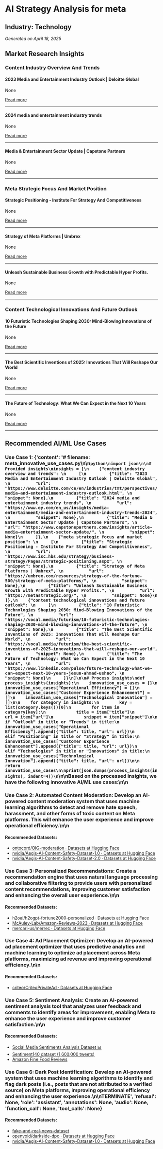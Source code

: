 # AI Strategy Analysis for meta

## Industry: Technology

*Generated on April 18, 2025*

## Market Research Insights
### Content Industry Overview And Trends

#### 2023 Media and Entertainment Industry Outlook | Deloitte Global

None

[Read more](https://www.deloitte.com/ce/en/industries/tmt/perspectives/media-and-entertainment-industry-outlook.html)

---

#### 2024 media and entertainment industry trends

None

[Read more](https://www.ey.com/en_us/insights/media-entertainment/media-and-entertainment-industry-trends-2024)

---

#### Media & Entertainment Sector Update | Capstone Partners

None

[Read more](https://www.capstonepartners.com/insights/article-media-entertainment-sector-update/)

---

### Meta Strategic Focus And Market Position

#### Strategic Positioning - Institute For Strategy And Competitiveness

None

[Read more](https://www.isc.hbs.edu/strategy/business-strategy/Pages/strategic-positioning.aspx)

---

#### Strategy of Meta Platforms | Umbrex

None

[Read more](https://umbrex.com/resources/strategy-of-the-fortune-500/strategy-of-meta-platforms/)

---

#### Unleash Sustainable Business Growth with Predictable Hyper Profits.

None

[Read more](https://metastrategic.org/)

---

### Content Technological Innovations And Future Outlook

#### 10 Futuristic Technologies Shaping 2030: Mind-Blowing Innovations of the Future

None

[Read more](https://vocal.media/futurism/10-futuristic-technologies-shaping-2030-mind-blowing-innovations-of-the-future)

---

#### The Best Scientific Inventions of 2025: Innovations That Will Reshape Our World

None

[Read more](https://vocal.media/futurism/the-best-scientific-inventions-of-2025-innovations-that-will-reshape-our-world)

---

#### The Future of Technology: What We Can Expect in the Next 10 Years

None

[Read more](https://www.linkedin.com/pulse/future-technology-what-we-can-expect-next-10-years-jesun-ahmad-ushno)

---

## Recommended AI/ML Use Cases

### Use Case 1: {'content': '# filename: meta_innovative_use_cases.py\n\n```python\nimport json\n\n# Provided insights\ninsights = [\n    {"content industry overview and trends": \n     [\n         {"title": "2023 Media and Entertainment Industry Outlook | Deloitte Global", \n          "url": "https://www.deloitte.com/ce/en/industries/tmt/perspectives/media-and-entertainment-industry-outlook.html", \n          "snippet": None},\n         {"title": "2024 media and entertainment industry trends", \n          "url": "https://www.ey.com/en_us/insights/media-entertainment/media-and-entertainment-industry-trends-2024", \n          "snippet": None},\n         {"title": "Media & Entertainment Sector Update | Capstone Partners", \n          "url": "https://www.capstonepartners.com/insights/article-media-entertainment-sector-update/", \n          "snippet": None}\n     ]},\n    {"meta strategic focus and market position": \n     [\n         {"title": "Strategic Positioning - Institute For Strategy And Competitiveness", \n          "url": "https://www.isc.hbs.edu/strategy/business-strategy/Pages/strategic-positioning.aspx", \n          "snippet": None},\n         {"title": "Strategy of Meta Platforms | Umbrex", \n          "url": "https://umbrex.com/resources/strategy-of-the-fortune-500/strategy-of-meta-platforms/", \n          "snippet": None},\n         {"title": "Unleash Sustainable Business Growth with Predictable Hyper Profits.", \n          "url": "https://metastrategic.org/", \n          "snippet": None}\n     ]},\n    {"content technological innovations and future outlook": \n     [\n         {"title": "10 Futuristic Technologies Shaping 2030: Mind-Blowing Innovations of the Future", \n          "url": "https://vocal.media/futurism/10-futuristic-technologies-shaping-2030-mind-blowing-innovations-of-the-future", \n          "snippet": None},\n         {"title": "The Best Scientific Inventions of 2025: Innovations That Will Reshape Our World", \n          "url": "https://vocal.media/futurism/the-best-scientific-inventions-of-2025-innovations-that-will-reshape-our-world", \n          "snippet": None},\n         {"title": "The Future of Technology: What We Can Expect in the Next 10 Years", \n          "url": "https://www.linkedin.com/pulse/future-technology-what-we-can-expect-next-10-years-jesun-ahmad-ushno", \n          "snippet": None}\n     ]}\n]\n\n# Process insights\ndef process_insights(insights):\n    innovation_use_cases = {}\n    innovation_use_cases["Operational Efficiency"] = []\n    innovation_use_cases["Customer Experience Enhancement"] = []\n    innovation_use_cases["Technological Innovation"] = []\n\n    for category in insights:\n        key = list(category.keys())[0]\n        for item in category[key]:\n            title = item["title"]\n            url = item["url"]\n            snippet = item["snippet"]\n\n            if "Outlook" in title or "Trends" in title:\n                innovation_use_cases["Operational Efficiency"].append({"title": title, "url": url})\n            elif "Positioning" in title or "Strategy" in title:\n                innovation_use_cases["Customer Experience Enhancement"].append({"title": title, "url": url})\n            elif "Technologies" in title or "Innovations" in title:\n                innovation_use_cases["Technological Innovation"].append({"title": title, "url": url})\n\n    return innovation_use_cases\n\nprint(json.dumps(process_insights(insights), indent=4))\n```\n\nBased on the processed insights, we have the following innovative AI/ML use cases:\n\n


### Use Case 2: **Automated Content Moderation**: Develop an AI-powered content moderation system that uses machine learning algorithms to detect and remove hate speech, harassment, and other forms of toxic content on Meta platforms. This will enhance the user experience and improve operational efficiency.\n\n

#### Recommended Datasets:
- [ontocord/OIG-moderation · Datasets at Hugging Face](https://huggingface.co/datasets/ontocord/OIG-moderation)
- [nvidia/Aegis-AI-Content-Safety-Dataset-1.0 · Datasets at Hugging Face](https://huggingface.co/datasets/nvidia/Aegis-AI-Content-Safety-Dataset-1.0)
- [nvidia/Aegis-AI-Content-Safety-Dataset-2.0 · Datasets at Hugging Face](https://huggingface.co/datasets/nvidia/Aegis-AI-Content-Safety-Dataset-2.0)

### Use Case 3: **Personalized Recommendations**: Create a recommendation engine that uses natural language processing and collaborative filtering to provide users with personalized content recommendations, improving customer satisfaction and enhancing the overall user experience.\n\n

#### Recommended Datasets:
- [h2oai/h2ogpt-fortune2000-personalized · Datasets at Hugging Face](https://huggingface.co/datasets/h2oai/h2ogpt-fortune2000-personalized)
- [McAuley-Lab/Amazon-Reviews-2023 · Datasets at Hugging Face](https://huggingface.co/datasets/McAuley-Lab/Amazon-Reviews-2023)
- [mercari-us/merrec · Datasets at Hugging Face](https://huggingface.co/datasets/mercari-us/merrec)

### Use Case 4: **Ad Placement Optimizer**: Develop an AI-powered ad placement optimizer that uses predictive analytics and machine learning to optimize ad placement across Meta platforms, maximizing ad revenue and improving operational efficiency.\n\n

#### Recommended Datasets:
- [criteo/CriteoPrivateAd · Datasets at Hugging Face](https://huggingface.co/datasets/criteo/CriteoPrivateAd)

### Use Case 5: **Sentiment Analysis**: Create an AI-powered sentiment analysis tool that analyzes user feedback and comments to identify areas for improvement, enabling Meta to enhance the user experience and improve customer satisfaction.\n\n

#### Recommended Datasets:
- [Social Media Sentiments Analysis Dataset 📊](https://www.kaggle.com/datasets/kashishparmar02/social-media-sentiments-analysis-dataset)
- [Sentiment140 dataset (1,600,000 tweets)](https://www.kaggle.com/datasets/milobele/sentiment140-dataset-1600000-tweets)
- [Amazon Fine Food Reviews](https://www.kaggle.com/datasets/snap/amazon-fine-food-reviews)

### Use Case 6: **Dark Post Identification**: Develop an AI-powered system that uses machine learning algorithms to identify and flag dark posts (i.e., posts that are not attributed to a verified source) on Meta platforms, improving operational efficiency and enhancing the user experience.\n\nTERMINATE', 'refusal': None, 'role': 'assistant', 'annotations': None, 'audio': None, 'function_call': None, 'tool_calls': None}

#### Recommended Datasets:
- [fake-and-real-news-dataset](https://www.kaggle.com/datasets/clmentbisaillon/fake-and-real-news-dataset)
- [openvoid/darkside-dpo · Datasets at Hugging Face](https://huggingface.co/datasets/openvoid/darkside-dpo/viewer)
- [nvidia/Aegis-AI-Content-Safety-Dataset-1.0 · Datasets at Hugging Face](https://huggingface.co/datasets/nvidia/Aegis-AI-Content-Safety-Dataset-1.0)

